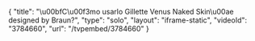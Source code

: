 {
    "title": "\u00bfC\u00f3mo usarlo Gillette Venus Naked Skin\u00ae designed by Braun?",
    "type": "solo",
    "layout": "iframe-static",
    "videoId": "3784660",
    "url": "\/tvpembed\/3784660"
}